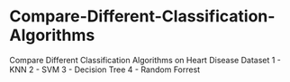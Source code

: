 # Compare-Different-Classification-Algorithms
Compare Different Classification Algorithms on Heart Disease Dataset
1 - KNN
2 - SVM
3 - Decision Tree
4 - Random Forrest
